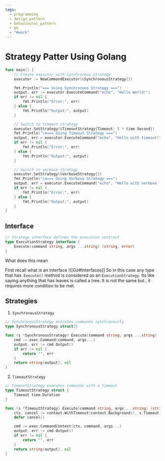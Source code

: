 ```yaml
---
tags:
  - programming
  - design_pattern
  - behavioural_pattern
  - go
  - "#work"
---
```

# Strategy Patter Using Golang 


```go 
func main() {
	// Create executor with synchronous strategy
	executor := NewCommandExecutor(&SynchronousStrategy{})

	fmt.Println("=== Using Synchronous Strategy ===")
	output, err := executor.ExecuteCommand("echo", "Hello World!")
	if err != nil {
		fmt.Println("Error:", err)
	} else {
		fmt.Println("Output:", output)
	}

	// Switch to timeout strategy
	executor.SetStrategy(&TimeoutStrategy{Timeout: 5 * time.Second})
	fmt.Println("\n=== Using Timeout Strategy ===")
	output, err = executor.ExecuteCommand("echo", "Hello with timeout!")
	if err != nil {
		fmt.Println("Error:", err)
	} else {
		fmt.Println("Output:", output)
	}

	// Switch to verbose strategy
	executor.SetStrategy(&VerboseStrategy{})
	fmt.Println("\n=== Using Verbose Strategy ===")
	output, err = executor.ExecuteCommand("echo", "Hello with verbose logging!")
	if err != nil {
		fmt.Println("Error:", err)
	} else {
		fmt.Println("Output:", output)
	}
}

```

## Interface
```go
// Strategy interface defines the execution contract
type ExecutionStrategy interface {
	Execute(command string, args ...string) (string, error)
}
```
What does this mean 

First recall what is an interface ![[Go#Interfaces]]
So in this case  any type that has` Execute()`  method is considered as an `ExecutionStrategy`. Its like saying anything that has leaves is called a tree. It is not the same but , it requires more condition to be met. 

## Strategies 

1. `SynchronousStrategy`
```go
// SynchronousStrategy executes commands synchronously
type SynchronousStrategy struct{}

func (s *SynchronousStrategy) Execute(command string, args ...string) (string, error) {
	cmd := exec.Command(command, args...)
	output, err := cmd.Output()
	if err != nil {
		return "", err
	}
	return string(output), nil
}
```
2. `TimeoutStrategy`
```go
// TimeoutStrategy executes commands with a timeout
type TimeoutStrategy struct {
	Timeout time.Duration
}

func (s *TimeoutStrategy) Execute(command string, args ...string) (string, error) {
	ctx, cancel := context.WithTimeout(context.Background(), s.Timeout)
	defer cancel()

	cmd := exec.CommandContext(ctx, command, args...)
	output, err := cmd.Output()
	if err != nil {
		return "", err
	}
	return string(output), nil
}

```